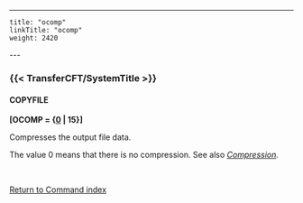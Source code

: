 ---
    title: "ocomp"
    linkTitle: "ocomp"
    weight: 2420
---<span id="ocomp"></span>

### {{< TransferCFT/SystemTitle  >}}

#### COPYFILE

**[OCOMP = {<u>0</u> &#124; 15}]**

Compresses the output file data.

The value 0 means that there is no compression. See also *[Compression](../compression).*

 

[Return to Command index](../../)

